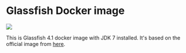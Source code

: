 Glassfish Docker image
=================

[![](https://badge.imagelayers.io/almir/glassfish:latest.svg)](https://imagelayers.io/?images=almir/glassfish:latest 'Get your own badge on imagelayers.io')

This is Glassfish 4.1 docker image with JDK 7 installed.
It's based on the official image from [here](https://github.com/aws/aws-eb-glassfish-dockerfiles/blob/aafcfc5e812dfb9b998105d3ca9da1b7f10664e1/4.0-jdk7/Dockerfile).
